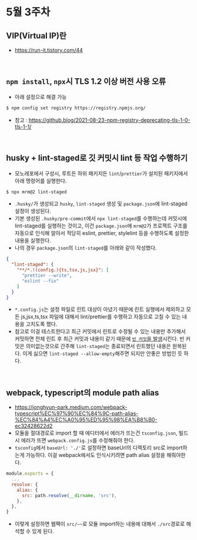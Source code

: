 # 5월 3주차

## VIP(Virtual IP)란
- https://run-it.tistory.com/44

<br>

## `npm install`, `npx`시 TLS 1.2 이상 버전 사용 오류
- 아래 설정으로 해결 가능
```bash
$ npm config set registry https://registry.npmjs.org/
```
- 참고 : https://github.blog/2021-08-23-npm-registry-deprecating-tls-1-0-tls-1-1/

<br>

## husky + lint-staged로 깃 커밋시 lint 등 작업 수행하기
- 모노레포에서 구성시, 루트든 하위 패키지든 `lint`/`prettier`가 설치된 패키지에서 아래 명령어를 실행한다.
```bash
$ npx mrm@2 lint-staged
```
- `.husky/`가 생성되고 `husky`, `lint-staged` 생성 및 `package.json`에 lint-staged 설정이 생성된다. 
- 기본 생성된 `.husky/pre-commit`에서 `npx lint-staged`를 수행하는데 커밋시에 lint-staged를 실행하는 것이고, 이건 `package.json`에 `mrm@2`가 프로젝트 구조를 자동으로 인식해 알아서 적당히 eslint, prettier, stylelint 등을 수행하도록 설정한 내용을 실행한다.
- 나의 경우 `package.json`의 `lint-staged`를 아래와 같이 작성했다.
```json
{
  "lint-staged": {
    "**/*.!(config.){ts,tsx,js,jsx}": [
      "prettier --write",
      "eslint --fix"
    ]
  }
}
```
- `*.config.js`는 설정 파일로 린트 대상이 아녔기 때문에 린트 실행에서 제외하고 모든 js,jsx,ts,tsx 파일에 대해서 lint/prettier를 수행하고 자동으로 고칠 수 있는 내용을 고치도록 했다.
- 참고로 이걸 테스트한다고 최근 커밋에서 린트로 수정될 수 있는 내용만 추가해서 커밋하면 전체 린트 후 최근 커밋과 내용이 같기 때문에 [`빈 커밋`을 발생](https://github.com/okonet/lint-staged/issues/588)시킨다. 빈 커밋은 의미없는것으로 간주해 `lint-staged`는 종료되면서 린트했던 내용은 원복된다. 이게 싫으면 `lint-staged --allow-empty`해주면 되지만 안좋은 방법인 듯 하다.

<br>

## webpack, typescript의 module path alias
- https://jonghyun-park.medium.com/webpack-typescript%EC%97%90%EC%84%9C-path-alias-%EC%84%A4%EC%A0%95%ED%95%98%EA%B8%B0-ec32428622d2
- 모듈을 절대경로로 import 할 때 에디터에서 에러가 뜨는건 `tsconfig.json`, 빌드시 에러가 뜨면 `webpack.config.js`를 수정해줘야 한다. 
- `tsconfig`에서 `baseUrl: './'`로 설정하면 baseUrl의 디렉토리 src로 import하는게 가능하다. 이걸 webpack에서도 인식시키려면 path alias 설정을 해줘야한다.
```js
module.exports = {
  ...
  resolve: {
    alias: {
      src: path.resolve(__dirname, 'src'),
    },
  },
}
```
- 이렇게 설정하면 웹팩이 `src/~~`로 모듈 import하는 내용에 대해서 `./src`경로로 해석할 수 있게 된다.

